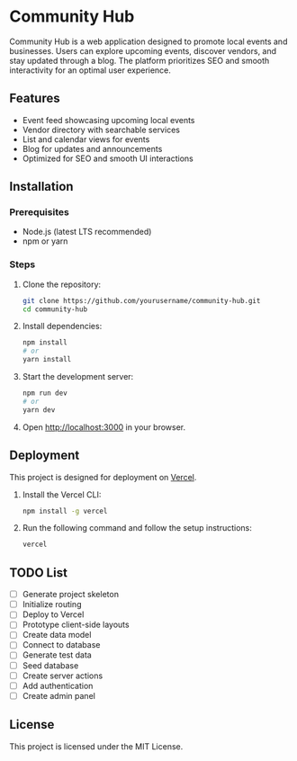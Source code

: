 # Community Hub

Community Hub is a web application designed to promote local events and businesses. Users can explore upcoming events, discover vendors, and stay updated through a blog. The platform prioritizes SEO and smooth interactivity for an optimal user experience.

## Features
- Event feed showcasing upcoming local events
- Vendor directory with searchable services
- List and calendar views for events
- Blog for updates and announcements
- Optimized for SEO and smooth UI interactions

## Installation

### Prerequisites
- Node.js (latest LTS recommended)
- npm or yarn

### Steps
1. Clone the repository:
   ```sh
   git clone https://github.com/yourusername/community-hub.git
   cd community-hub
   ```
2. Install dependencies:
   ```sh
   npm install
   # or
   yarn install
   ```
3. Start the development server:
   ```sh
   npm run dev
   # or
   yarn dev
   ```
4. Open [http://localhost:3000](http://localhost:3000) in your browser.

## Deployment
This project is designed for deployment on [Vercel](https://vercel.com/).

1. Install the Vercel CLI:
   ```sh
   npm install -g vercel
   ```
2. Run the following command and follow the setup instructions:
   ```sh
   vercel
   ```

## TODO List
- [ ] Generate project skeleton
- [ ] Initialize routing
- [ ] Deploy to Vercel
- [ ] Prototype client-side layouts
- [ ] Create data model
- [ ] Connect to database
- [ ] Generate test data
- [ ] Seed database
- [ ] Create server actions
- [ ] Add authentication
- [ ] Create admin panel

## License
This project is licensed under the MIT License.

